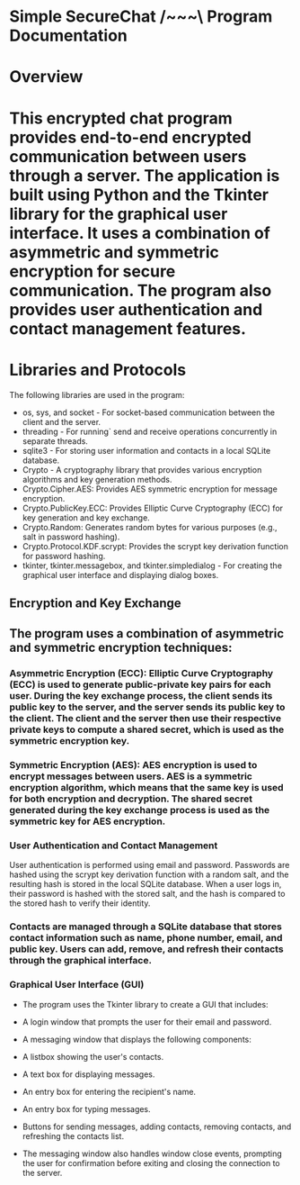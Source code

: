 # Simple SecureChat /~~~\ Program Documentation
# Overview
# This encrypted chat program provides end-to-end encrypted communication between users through a server. The application is built using Python and the Tkinter library for the graphical user interface. It uses a combination of asymmetric and symmetric encryption for secure communication. The program also provides user authentication and contact management features.

# Libraries and Protocols
The following libraries are used in the program:

- os, sys, and socket - For socket-based communication between the client and the server.
- threading - For running` send and receive operations concurrently in separate threads.
- sqlite3 - For storing user information and contacts in a local SQLite database.
- Crypto - A cryptography library that provides various encryption algorithms and key generation methods.
- Crypto.Cipher.AES: Provides AES symmetric encryption for message encryption.
- Crypto.PublicKey.ECC: Provides Elliptic Curve Cryptography (ECC) for key generation and key exchange.
- Crypto.Random: Generates random bytes for various purposes (e.g., salt in password hashing).
- Crypto.Protocol.KDF.scrypt: Provides the scrypt key derivation function for password hashing.
- tkinter, tkinter.messagebox, and tkinter.simpledialog - For creating the graphical user interface and displaying dialog boxes.
## Encryption and Key Exchange
## The program uses a combination of asymmetric and symmetric encryption techniques:

### Asymmetric Encryption (ECC): Elliptic Curve Cryptography (ECC) is used to generate public-private key pairs for each user. During the key exchange process, the client sends its public key to the server, and the server sends its public key to the client. The client and the server then use their respective private keys to compute a shared secret, which is used as the symmetric encryption key.

### Symmetric Encryption (AES): AES encryption is used to encrypt messages between users. AES is a symmetric encryption algorithm, which means that the same key is used for both encryption and decryption. The shared secret generated during the key exchange process is used as the symmetric key for AES encryption.

### User Authentication and Contact Management
User authentication is performed using email and password. Passwords are hashed using the scrypt key derivation function with a random salt, and the resulting hash is stored in the local SQLite database. When a user logs in, their password is hashed with the stored salt, and the hash is compared to the stored hash to verify their identity.

### Contacts are managed through a SQLite database that stores contact information such as name, phone number, email, and public key. Users can add, remove, and refresh their contacts through the graphical interface.

### Graphical User Interface (GUI)
- The program uses the Tkinter library to create a GUI that includes:

- A login window that prompts the user for their email and password.
- A messaging window that displays the following components:
- A listbox showing the user's contacts.
- A text box for displaying messages.
- An entry box for entering the recipient's name.
- An entry box for typing messages.
- Buttons for sending messages, adding contacts, removing contacts, and refreshing the contacts list.
- The messaging window also handles window close events, prompting the user for confirmation before exiting and closing the connection to the server.


